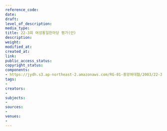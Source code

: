 ```yaml
---
reference_code: 
date: 
draft: 
level_of_description: 
media_type: 
title: 22-3회 여성통일한마당 평가(안)
description: 
weight: 
modified_at: 
created_at: 
link: 
public_access_status: 
copyright_status: 
components:
- https://jydh.s3.ap-northeast-2.amazonaws.com/RG-01-중앙여대협/2003/22-3회+여성통일한마당+평가(안).pdf
tags:
- 
creators:
- 
subjects:
- 
sources:
- 
venues:
- 
---
```

